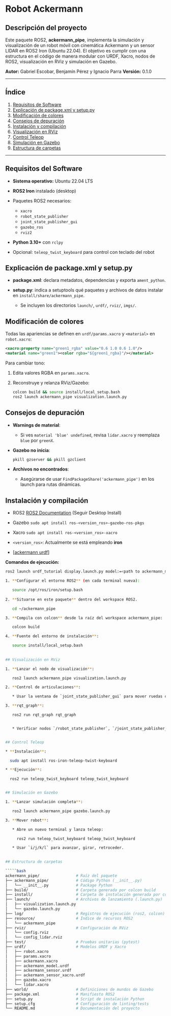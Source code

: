 # Robot Ackermann

## Descripción del proyecto

Este paquete ROS2, **ackermann_pipe**, implementa la simulación y visualización de un robot móvil con cinemática Ackermann y un sensor LIDAR en ROS2 Iron (Ubuntu 22.04). El objetivo es cumplir con una estructura en el código de manera modular con URDF, Xacro, nodos de ROS2, visualización en RViz y simulación en Gazebo.

**Autor:** Gabriel Escobar, Benjamín Pérez y Ignacio Parra
**Versión:** 0.1.0

---

## Índice

1. [Requisitos de Software](#requisitos-del-software)
2. [Explicación de package.xml y setup.py](#explicación-de-packagexml-y-setuppy)
3. [Modificación de colores](#modificación-de-colores)
4. [Consejos de depuración](#consejos-de-depuración)
5. [Instalación y compilación](#instalación-y-compilación)
6. [Visualización en RViz](#visualización-en-rviz)
7. [Control Teleop](#control-teleop)
8. [Simulación en Gazebo](#simulación-en-gazebo)
9. [Estructura de carpetas](#estructura-de-carpetas)

---

## Requisitos del Software

* **Sistema operativo:** Ubuntu 22.04 LTS
* **ROS2 Iron** instalado (desktop)
* Paquetes ROS2 necesarios:

  * `xacro`
  * `robot_state_publisher`
  * `joint_state_publisher_gui`
  * `gazebo_ros`
  * `rviz2`
* **Python 3.10+** con `rclpy`
* Opcional: `teleop_twist_keyboard` para control con teclado del robot

## Explicación de package.xml y setup.py

* **package.xml**: declara metadatos, dependencias y exporta `ament_python`.
* **setup.py**: indica a setuptools qué paquetes y archivos de datos instalar en `install/share/ackermann_pipe`.

  * Se incluyen los directorios `launch/`, `urdf/`, `rviz/`, `imgs/`.


## Modificación de colores

Todas las apariencias se definen en `urdf/params.xacro` y `<material>` en `robot.xacro`:

```xml
<xacro:property name="green1_rgba" value="0.6 1.0 0.6 1.0"/>
<material name="green1"><color rgba="${green1_rgba}"/></material>
```

Para cambiar tono:

1. Edita valores RGBA en `params.xacro`.
2. Reconstruye y relanza RViz/Gazebo:

   ```bash
   colcon build && source install/local_setup.bash
   ros2 launch ackermann_pipe visualization.launch.py
   ```

 
## Consejos de depuración

* **Warnings de material**:

  * Si ves `material 'blue' undefined`, revisa `lidar.xacro` y reemplaza `blue` por `greenX`.
* **Gazebo no inicia**:

  ```bash
  pkill gzserver && pkill gzclient
  ```
* **Archivos no encontrados**:

  * Asegúrarse de usar `FindPackageShare('ackermann_pipe')` en los launch para rutas dinámicas.
 
## Instalación y compilación

- ROS2 [ROS2 Documentation](https://docs.ros.org/en/iron/Installation/Ubuntu-Install-Debians.html) (Seguir Desktop Install)
- Gazebo ```sudo apt install ros-<version_ros>-gazebo-ros-pkgs```
- Xacro ```sudo apt install ros-<version_ros>-xacro```
- `<version_ros>`: Actualmente se está empleando **iron**


- [[ackermann urdf](https://github.com/pipescorder/ackermann_pipe/blob/main/ackermann_robot/urdf/ackermann_model.urdf)]

**Comandos de ejecución:**

```bash
ros2 launch urdf_tutorial display.launch.py model:=<path to ackermann_model.urdf>

1. **Configurar el entorno ROS2** (en cada terminal nueva):

   source /opt/ros/iron/setup.bash
 
2. **Situarse en este paquete** dentro del workspace ROS2.

   cd ~/ackermann_pipe

3. **Compila con colcon** desde la raíz del workspace ackermann_pipe:

   colcon build

4. **Fuente del entorno de instalación**:

   source install/local_setup.bash
 
   
## Visualización en RViz

1. **Lanzar el nodo de visualización**:

   ros2 launch ackermann_pipe visualization.launch.py

2. **Control de articulaciones**:

   * Usar la ventana de `joint_state_publisher_gui` para mover ruedas o ejes de dirección.

3. **rqt_graph**:

   ros2 run rqt_graph rqt_graph


   * Verificar nodos `/robot_state_publisher`, `/joint_state_publisher_gui`, tópicos `/joint_states`, `/tf`.


## Control Teleop

* **Instalación**:

  sudo apt install ros-iron-teleop-twist-keyboard

* **Ejecución**:

  ros2 run teleop_twist_keyboard teleop_twist_keyboard


## Simulación en Gazebo

1. **Lanzar simulación completa**:

   ros2 launch ackermann_pipe gazebo.launch.py

3. **Mover robot**:

   * Abre un nuevo terminal y lanza teleop:

     ros2 run teleop_twist_keyboard teleop_twist_keyboard

   * Usar `i/j/k/l` para avanzar, girar, retroceder.
   

## Estructura de carpetas

`````bash
ackermann_pipe/                # Raíz del paquete
├── ackermann_pipe/            # Código Python (__init__.py)
│   └── __init__.py            # Package Python
├── build/                     # Carpeta generada por colcon build
├── install/                   # Carpeta de instalación generada por colcon build
├── launch/                    # Archivos de lanzamiento (.launch.py)
│   ├── visualization.launch.py
│   └── gazebo.launch.py
├── log/                       # Registros de ejecución (ros2, colcon)
├── resource/                  # Índice de recursos ROS2
│   └── ackermann_pipe
├── rviz/                      # Configuración de RViz
│   └── config.rviz
│   └── config_lidar.rviz
├── test/                      # Pruebas unitarias (pytest)
├── urdf/                      # Modelos URDF y Xacro
│   ├── robot.xacro
│   ├── params.xacro
│   ├── ackermann.xacro
│   ├── ackermann_model.urdf
│   ├── ackermann_sensor.urdf
│   ├── ackermann_sensor_xacro.urdf
│   ├── gazebo.xacro
│   └── lidar.xacro
├── world/                     # Definiciones de mundos de Gazebo
├── package.xml                # Manifiesto ROS2
├── setup.py                   # Script de instalación Python
├── setup.cfg                  # Configuración de linting/tests
└── README.md                  # Documentación del proyecto
